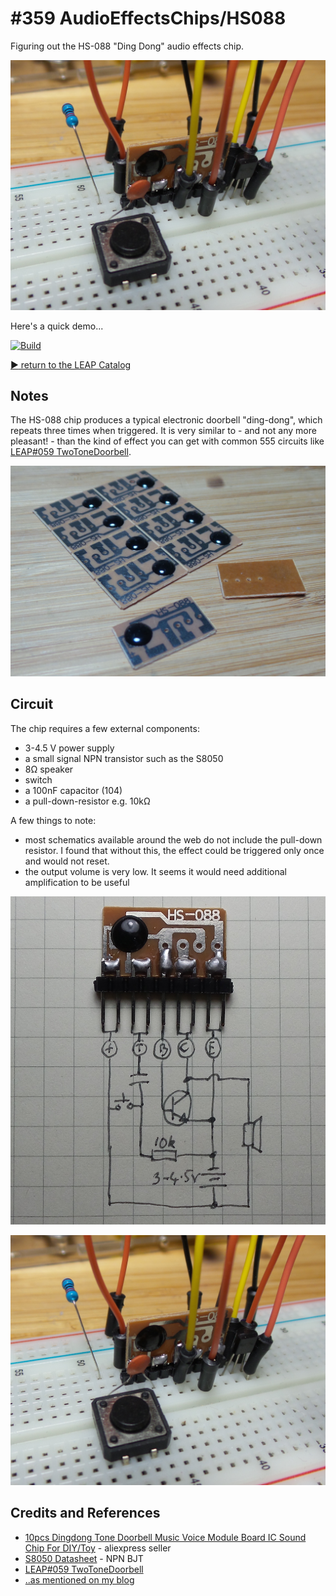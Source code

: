 # #359 AudioEffectsChips/HS088

Figuring out the HS-088 "Ding Dong" audio effects chip.

![Build](./assets/HS088_build.jpg?raw=true)

Here's a quick demo...

[![Build](http://img.youtube.com/vi/3f8TGjILb_U/0.jpg)](http://www.youtube.com/watch?v=3f8TGjILb_U)

[:arrow_forward: return to the LEAP Catalog](https://leap.tardate.com)

## Notes

The HS-088 chip produces a typical electronic doorbell "ding-dong", which repeats three times when triggered.
It is very similar to - and not any more pleasant! - than the kind of effect you can get with common 555 circuits
like [LEAP#059 TwoToneDoorbell](../../555Timer/TwoToneDoorbell).

![HS088_chip](./assets/HS088_chip.jpg?raw=true)

## Circuit

The chip requires a few external components:

* 3-4.5 V power supply
* a small signal NPN transistor such as the S8050
* 8Ω speaker
* switch
* a 100nF capacitor (104)
* a pull-down-resistor e.g. 10kΩ

A few things to note:

* most schematics available around the web do not include the pull-down resistor. I found that without this, the effect could be triggered only once and would not reset.
* the output volume is very low. It seems it would need additional amplification to be useful

![Schematic](./assets/HS088_schematic.jpg?raw=true)

![Build](./assets/HS088_build.jpg?raw=true)

## Credits and References
* [10pcs Dingdong Tone Doorbell Music Voice Module Board IC Sound Chip For DIY/Toy](https://www.aliexpress.com/item/10pcs-Dingdong-Tone-Doorbell-Music-Voice-Module-Board-IC-Chip-For-DIY-Toy/32661936820.html) - aliexpress seller
* [S8050 Datasheet](http://electronics.se-ed.com/magic/s8050.pdf) - NPN BJT
* [LEAP#059 TwoToneDoorbell](../../555Timer/TwoToneDoorbell)
* [..as mentioned on my blog](https://blog.tardate.com/2017/12/leap359-hs-088-effects-chip.html)
